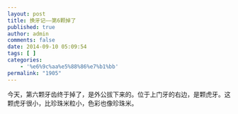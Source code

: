 ```yaml
---
layout: post
title: 换牙记——第6颗掉了
published: true
author: admin
comments: false
date: 2014-09-10 05:09:54
tags: [ ]
categories:
    - '%e6%9c%aa%e5%88%86%e7%b1%bb'
permalink: "1905"
---
```

今天，第六颗牙齿终于掉了，是外公拔下来的。位于上门牙的右边，是颗虎牙。这颗虎牙很小，比珍珠米粒小，色彩也像珍珠米。